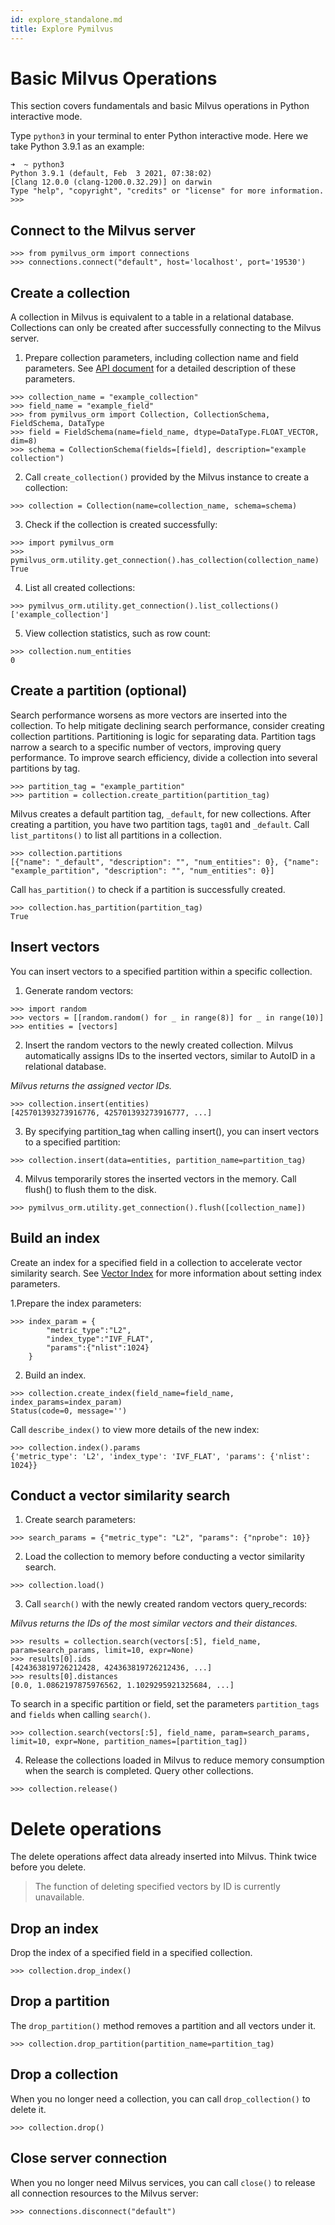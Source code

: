 ```yaml
---
id: explore_standalone.md
title: Explore Pymilvus
---
```


# Basic Milvus Operations

This section covers fundamentals and basic Milvus operations in Python interactive mode.


Type `python3` in your terminal to enter Python interactive mode. Here we take Python 3.9.1 as an example:

```
➜  ~ python3
Python 3.9.1 (default, Feb  3 2021, 07:38:02)
[Clang 12.0.0 (clang-1200.0.32.29)] on darwin
Type "help", "copyright", "credits" or "license" for more information.
>>>
```

## Connect to the Milvus server

```
>>> from pymilvus_orm import connections
>>> connections.connect("default", host='localhost', port='19530')
```

## Create a collection
A collection in Milvus is equivalent to a table in a relational database. Collections can only be created after successfully connecting to the Milvus server.

1. Prepare collection parameters, including collection name and field parameters. See [API document](https://pymilvus-orm.readthedocs.io/en/latest/) for a detailed description of these parameters.

```
>>> collection_name = "example_collection"
>>> field_name = "example_field"
>>> from pymilvus_orm import Collection, CollectionSchema, FieldSchema, DataType
>>> field = FieldSchema(name=field_name, dtype=DataType.FLOAT_VECTOR, dim=8)
>>> schema = CollectionSchema(fields=[field], description="example collection")
```

2. Call `create_collection()` provided by the Milvus instance to create a collection:
```
>>> collection = Collection(name=collection_name, schema=schema)
```
3. Check if the collection is created successfully:
```
>>> import pymilvus_orm
>>> pymilvus_orm.utility.get_connection().has_collection(collection_name)
True
```

4. List all created collections:
```
>>> pymilvus_orm.utility.get_connection().list_collections()
['example_collection']
```
5. View collection statistics, such as row count:
```
>>> collection.num_entities
0
```
## Create a partition (optional)
Search performance worsens as more vectors are inserted into the collection. To help mitigate declining search performance, consider creating collection partitions. Partitioning is logic for separating data. Partition tags narrow a search to a specific number of vectors, improving query performance. To improve search efficiency, divide a collection into several partitions by tag.
```
>>> partition_tag = "example_partition"
>>> partition = collection.create_partition(partition_tag)
```
Milvus creates a default partition tag, `_default`, for new collections. After creating a partition, you have two partition tags, `tag01` and `_default`. Call `list_partitons()` to list all partitions in a collection.
```
>>> collection.partitions
[{"name": "_default", "description": "", "num_entities": 0}, {"name": "example_partition", "description": "", "num_entities": 0}]
```
Call `has_partition()` to check if a partition is successfully created.
```
>>> collection.has_partition(partition_tag)
True
```

## Insert vectors
You can insert vectors to a specified partition within a specific collection.

1. Generate random vectors:
```
>>> import random
>>> vectors = [[random.random() for _ in range(8)] for _ in range(10)]
>>> entities = [vectors]
```
2. Insert the random vectors to the newly created collection. Milvus automatically assigns IDs to the inserted vectors, similar to AutoID in a relational database.

*Milvus returns the assigned vector IDs.*

```
>>> collection.insert(entities)
[425701393273916776, 425701393273916777, ...]
```

3. By specifying partition_tag when calling insert(), you can insert vectors to a specified partition:

```
>>> collection.insert(data=entities, partition_name=partition_tag)
```
4. Milvus temporarily stores the inserted vectors in the memory. Call flush() to flush them to the disk.
```
>>> pymilvus_orm.utility.get_connection().flush([collection_name])
```

## Build an index
Create an index for a specified field in a collection to accelerate vector similarity search. See [Vector Index](index.md) for more information about setting index parameters.

1.Prepare the index parameters:
```
>>> index_param = {
        "metric_type":"L2",
        "index_type":"IVF_FLAT",
        "params":{"nlist":1024}
    }
```
2. Build an index.
```
>>> collection.create_index(field_name=field_name, index_params=index_param)
Status(code=0, message='')
```
Call `describe_index()` to view more details of the new index:
```
>>> collection.index().params
{'metric_type': 'L2', 'index_type': 'IVF_FLAT', 'params': {'nlist': 1024}}
```
## Conduct a vector similarity search
1. Create search parameters:
```
>>> search_params = {"metric_type": "L2", "params": {"nprobe": 10}}
```
2. Load the collection to memory before conducting a vector similarity search.
```
>>> collection.load()
```
3. Call `search()` with the newly created random vectors query_records:

*Milvus returns the IDs of the most similar vectors and their distances.*
```
>>> results = collection.search(vectors[:5], field_name, param=search_params, limit=10, expr=None)
>>> results[0].ids
[424363819726212428, 424363819726212436, ...]
>>> results[0].distances
[0.0, 1.0862197875976562, 1.1029295921325684, ...]
```
To search in a specific partition or field, set the parameters `partition_tags` and `fields` when calling `search()`.
```
>>> collection.search(vectors[:5], field_name, param=search_params, limit=10, expr=None, partition_names=[partition_tag])
```
4. Release the collections loaded in Milvus to reduce memory consumption when the search is completed. Query other collections.
```
>>> collection.release()
```

# Delete operations
The delete operations affect data already inserted into Milvus. Think twice before you delete.

> The function of deleting specified vectors by ID is currently unavailable.

## Drop an index
Drop the index of a specified field in a specified collection.
```
>>> collection.drop_index()
```
## Drop a partition
The `drop_partition()` method removes a partition and all vectors under it.
```
>>> collection.drop_partition(partition_name=partition_tag)
```

## Drop a collection
When you no longer need a collection, you can call `drop_collection()` to delete it.
```
>>> collection.drop()
```
## Close server connection
When you no longer need Milvus services, you can call `close()` to release all connection resources to the Milvus server:

```
>>> connections.disconnect("default")
```

